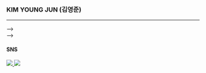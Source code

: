 <dl>
  <h3>KIM YOUNG JUN (김영준)</h3>
  <hr>
<!--   <h4>⚒️Tech Stack</h4>
<!--   <img src="https://img.shields.io/badge/ReactNative-262B31?style=flat-square&logo=React&logoColor=61DBFB"/>
  <img src="https://img.shields.io/badge/JavaScript-FFFF00?style=flat-square&logo=Javascript&logoColor=black"/> --> -->
  <br>
<!--   <h4><i>for study...<i/><h4>
<!--   <img src="https://img.shields.io/badge/Android-32DE84?style=flat-square&logo=Android&logoColor=white"/>
  <img src="https://img.shields.io/badge/Kotlin-7F52FF?style=flat-square&logo=Kotlin&logoColor=white"/> --> -->
  <br>
  <h4>SNS</h4>
  <a href="https://www.instagram.com/183_yj/">
    <img src="https://img.shields.io/badge/Instagram-DD2A7B?style=flat-square&logo=Instagram&logoColor=white"/>
  </a>
  <a href="https://www.facebook.com/profile.php?id=100011956212947">
    <img src="https://img.shields.io/badge/Facebook-3B5998?style=flat-square&logo=Facebook&logoColor=white"/>
  </a>
<!--   <a href="https://yevi.tistory.com/">
    <img src="https://img.shields.io/badge/Tistory-595959?style=flat-square&logo=Tistory&logoColor=white"/>
  </a>
  <a href="https://parallel-flax-a90.notion.site/yeppi-mobile-tech-notion-2e3793f5ef32409a9704b0dda2accd10">
    <img src="https://img.shields.io/badge/Notion-black?style=flat-square&logo=Notion&logoColor=white"/>
  </a> -->
</dl>
